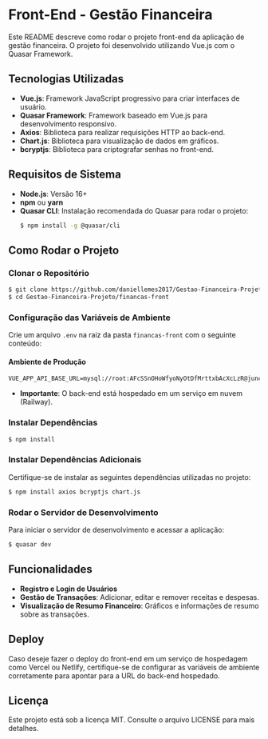 # Front-End - Gestão Financeira

Este README descreve como rodar o projeto front-end da aplicação de gestão financeira. O projeto foi desenvolvido utilizando Vue.js com o Quasar Framework.

## Tecnologias Utilizadas

- **Vue.js**: Framework JavaScript progressivo para criar interfaces de usuário.
- **Quasar Framework**: Framework baseado em Vue.js para desenvolvimento responsivo.
- **Axios**: Biblioteca para realizar requisições HTTP ao back-end.
- **Chart.js**: Biblioteca para visualização de dados em gráficos.
- **bcryptjs**: Biblioteca para criptografar senhas no front-end.

## Requisitos de Sistema

- **Node.js**: Versão 16+
- **npm** ou **yarn**
- **Quasar CLI**: Instalação recomendada do Quasar para rodar o projeto:
  ```bash
  $ npm install -g @quasar/cli
  ```

## Como Rodar o Projeto

### Clonar o Repositório

```bash
$ git clone https://github.com/daniellemes2017/Gestao-Financeira-Projeto.git
$ cd Gestao-Financeira-Projeto/financas-front
```

### Configuração das Variáveis de Ambiente

Crie um arquivo `.env` na raiz da pasta `financas-front` com o seguinte conteúdo:

#### Ambiente de Produção
```
VUE_APP_API_BASE_URL=mysql://root:AFcSSnOHoWfyoNyOtDfMrttxbAcXcLzR@junction.proxy.rlwy.net:59987/railway
```

- **Importante**: O back-end está hospedado em um serviço em nuvem (Railway).

### Instalar Dependências

```bash
$ npm install
```

### Instalar Dependências Adicionais

Certifique-se de instalar as seguintes dependências utilizadas no projeto:

```bash
$ npm install axios bcryptjs chart.js
```

### Rodar o Servidor de Desenvolvimento

Para iniciar o servidor de desenvolvimento e acessar a aplicação:

```bash
$ quasar dev
```

## Funcionalidades

- **Registro e Login de Usuários**
- **Gestão de Transações**: Adicionar, editar e remover receitas e despesas.
- **Visualização de Resumo Financeiro**: Gráficos e informações de resumo sobre as transações.

## Deploy

Caso deseje fazer o deploy do front-end em um serviço de hospedagem como Vercel ou Netlify, certifique-se de configurar as variáveis de ambiente corretamente para apontar para a URL do back-end hospedado.

## Licença

Este projeto está sob a licença MIT. Consulte o arquivo LICENSE para mais detalhes.


